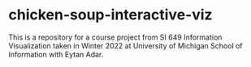 # chicken-soup-interactive-viz
This is a repository for a course project from SI 649 Information Visualization taken in Winter 2022 at University of Michigan School of Information with Eytan Adar.
